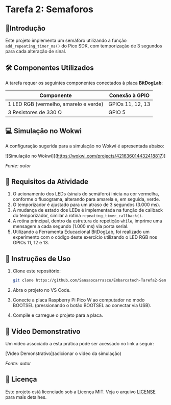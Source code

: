 # Tarefa 2: Semaforos

## 📌Introdução
Este projeto implementa um semáforo utilizando a função `add_repeating_timer_ms()` do Pico SDK, com temporização de 3 segundos para cada alteração de sinal.

## 🛠 Componentes Utilizados
A tarefa requer os seguintes componentes conectados à placa **BitDogLab**:

| Componente                  | Conexão à GPIO |
|-----------------------------|---------------|
| 1 LED RGB (vermelho, amarelo e verde)     | GPIOs 11, 12, 13 |
| 3 Resistores de 330 Ω                     | GPIO 5        |

## 💻 Simulação no Wokwi

A configuração sugerida para a simulação no Wokwi é apresentada abaixo:

![Simulação no Wokwi][(https://wokwi.com/projects/421636014432418817)]

*Fonte: autor*

## 📌 Requisitos da Atividade

1. O acionamento dos LEDs (sinais do semáforo) inicia na cor vermelha, conforme o fluxograma, alterando para amarela e, em seguida, verde.
2. O temporizador é ajustado para um atraso de 3 segundos (3.000 ms).
3. A mudança de estado dos LEDs é implementada na função de callback do temporizador, similar à rotina `repeating_timer_callback()`.
4. A rotina principal, dentro da estrutura de repetição `while`, imprime uma mensagem a cada segundo (1.000 ms) via porta serial.
5. Utilizando a Ferramenta Educacional BitDogLab, foi realizado um experimento com o código deste exercício utilizando o LED RGB nos GPIOs 11, 12 e 13.

## 🚦 Instruções de Uso

1. Clone este repositório:
   ```sh
   git clone https://github.com/Sansaocarrasco/Embarcatech-Tarefa2-Semaforos.git
   
2. Abra o projeto no VS Code.

3. Conecte a placa Raspberry Pi Pico W ao computador no modo BOOTSEL (pressionando o botão BOOTSEL ao conectar via USB).

4. Compile e carregue o projeto para a placa.

## 🎥 Vídeo Demonstrativo

Um vídeo associado a esta prática pode ser acessado no link a seguir:

[Vídeo Demonstrativo](adicionar o video da simulação)

*Fonte: autor*

## 📜 Licença

Este projeto está licenciado sob a Licença MIT. Veja o arquivo [LICENSE](LICENSE) para mais detalhes.
